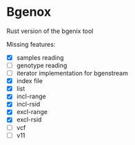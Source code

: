 # Bgenox

Rust version of the bgenix tool

Missing features:
- [x] samples reading
- [ ] genotype reading
- [ ] iterator implementation for bgenstream
- [x] index file
- [x] list
- [x] incl-range
- [x] incl-rsid
- [x] excl-range
- [x] excl-rsid
- [ ] vcf
- [ ] v11
